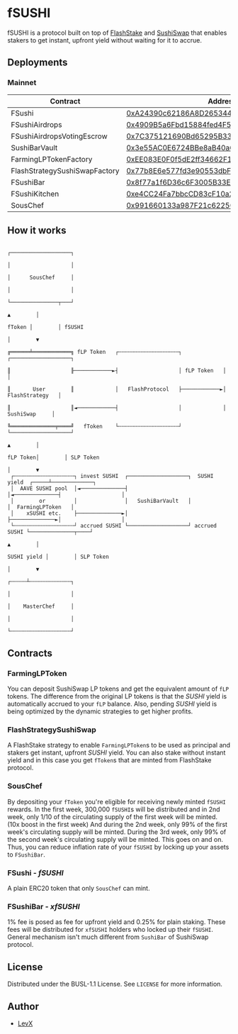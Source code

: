 # fSUSHI

fSUSHI is a protocol built on top of [FlashStake](http://flashstake.io/) and [SushiSwap](https://sushi.com) that enables stakers to get instant, upfront yield without waiting for it to accrue.

## Deployments

### Mainnet

| Contract                      | Address                                                                                                               |
| ----------------------------- | --------------------------------------------------------------------------------------------------------------------- |
| FSushi                        | [0xA24390c62186A8D265344e914F0Fd962B81b5F13](https://etherscan.io/address/0xA24390c62186A8D265344e914F0Fd962B81b5F13) |
| FSushiAirdrops                | [0x4909B5a6Fbd15884fed4F5D1Af829AF5e9bc8e28](https://etherscan.io/address/0x4909B5a6Fbd15884fed4F5D1Af829AF5e9bc8e28) |
| FSushiAirdropsVotingEscrow    | [0x7C375121690Bd65295B33c526F39dA1BAEDcFC97](https://etherscan.io/address/0x7C375121690Bd65295B33c526F39dA1BAEDcFC97) |
| SushiBarVault                 | [0x3e55AC0E6724BBe8aB40a60771B5D60fC8e93404](https://etherscan.io/address/0x3e55AC0E6724BBe8aB40a60771B5D60fC8e93404) |
| FarmingLPTokenFactory         | [0xEE083E0F0f5dE2ff34662F1ef6f76d897d5047EF](https://etherscan.io/address/0xEE083E0F0f5dE2ff34662F1ef6f76d897d5047EF) |
| FlashStrategySushiSwapFactory | [0x77b8E6e577fd3e90553dbF205D3854a649414741](https://etherscan.io/address/0x77b8E6e577fd3e90553dbF205D3854a649414741) |
| FSushiBar                     | [0x8f77a1f6D36c6F3005B33E4071733C7057463Ca5](https://etherscan.io/address/0x8f77a1f6D36c6F3005B33E4071733C7057463Ca5) |
| FSushiKitchen                 | [0xe4CC24Fa7bbcCD83cF10a20760B1b842Cb750421](https://etherscan.io/address/0xe4CC24Fa7bbcCD83cF10a20760B1b842Cb750421) |
| SousChef                      | [0x991660133a987F21c6225027C33B9B5680272850](https://etherscan.io/address/0x991660133a987F21c6225027C33B9B5680272850) |

## How it works

```
                                                                         ┌───────────────────┐
                                                                         │                   │
                                                                         │      SousChef     │
                                                                         │                   │
                                                                         └───────────────┬───┘
                                                                                ▲        │
                                                                         fToken │        │ fSUSHI
                                                                                │        ▼
                                                                         ╔══════╧════════════╗ fLP Token   ┌╌╌╌╌╌╌╌╌╌╌╌╌╌╌╌╌╌╌╌┐             ┌───────────────────┐
                                                                         ║                   ╟────────────►┤                   │ fLP Token   │                   │
                                                                         ║       User        ║             │   FlashProtocol   ├────────────►│   FlashStrategy   │
                                                                         ║                   ║◄────────────┤                   │             │     SushiSwap     │
                                                                         ╚══════════════╤════╝   fToken    └╌╌╌╌╌╌╌╌╌╌╌╌╌╌╌╌╌╌╌┘             └───────────────────┘
                                                                               ▲        │
                                                                      fLP Token│        │ SLP Token
                                                                               │        ▼
 ┌╌╌╌╌╌╌╌╌╌╌╌╌╌╌╌╌╌╌╌┐ invest SUSHI  ┌───────────────────┐  SUSHI yield  ┌─────┴─────────────┐
 │  AAVE SUSHI pool  │◄──────────────┤                   │◄──────────────┤                   │
 │        or         │               │   SushiBarVault   │               │  FarmingLPToken   │
 │    xSUSHI etc.    ├──────────────►│                   ├──────────────►│                   │
 └╌╌╌╌╌╌╌╌╌╌╌╌╌╌╌╌╌╌╌┘ accrued SUSHI └───────────────────┘ accrued SUSHI └──────────────┬────┘
                                                                               ▲        │
                                                                   SUSHI yield │        │ SLP Token
                                                                               │        ▼
                                                                         ┌╌╌╌╌╌┴╌╌╌╌╌╌╌╌╌╌╌╌╌┐
                                                                         │                   │
                                                                         │    MasterChef     │
                                                                         │                   │
                                                                         └╌╌╌╌╌╌╌╌╌╌╌╌╌╌╌╌╌╌╌┘
```

## Contracts

### FarmingLPToken

You can deposit SushiSwap LP tokens and get the equivalent amount of `fLP` tokens. The difference from the original LP tokens is that the _SUSHI_ yield is automatically accrued to your `fLP` balance. Also, pending _SUSHI_ yield is being optimized by the dynamic strategies to get higher profits.

### FlashStrategySushiSwap

A FlashStake strategy to enable `FarmingLPToken`s to be used as principal and stakers get instant, upfront _SUSHI_ yield.
You can also stake without instant yield and in this case you get `fToken`s that are minted from FlashStake protocol.

### SousChef

By depositing your `fToken` you're eligible for receiving newly minted `fSUSHI` rewards. In the first week, 300,000 `fSUSHI`s will be distributed and in 2nd week, only 1/10 of the circulating supply of the first week will be minted. (10x boost in the first week)
And during the 2nd week, only 99% of the first week's circulating supply will be minted. During the 3rd week, only 99% of the second week's circulating supply will be minted. This goes on and on.
Thus, you can reduce inflation rate of your `fSUSHI` by locking up your assets to `FSushiBar`.

### FSushi - _fSUSHI_

A plain ERC20 token that only `SousChef` can mint.

### FSushiBar - _xfSUSHI_

1% fee is posed as fee for upfront yield and 0.25% for plain staking. These fees will be distributed for `xfSUSHI` holders who locked up their `fSUSHI`. General mechanism isn't much different from `SushiBar` of SushiSwap protocol.

## License

Distributed under the BUSL-1.1 License. See `LICENSE` for more information.

## Author

- [LevX](https://twitter.com/LEVXeth/)
